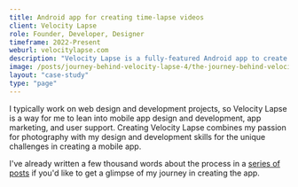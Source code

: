 ```yaml
---
title: Android app for creating time-lapse videos
client: Velocity Lapse
role: Founder, Developer, Designer
timeframe: 2022-Present
weburl: velocitylapse.com
description: "Velocity Lapse is a fully-featured Android app to create time-lapse videos using a mobile device. The app is a side/passion project I've been working on since mid-2022 to push my skills with mobile app design and development. Currently available as a public early-access beta with over 100K downloads on Google Play."
image: /posts/journey-behind-velocity-lapse-4/the-journey-behind-velocity-lapse-part-4-header.webp
layout: "case-study"
type: "page"
---
```


I typically work on web design and development projects, so Velocity Lapse is a way for me to lean into mobile app design and development, app marketing, and user support. Creating Velocity Lapse combines my passion for photography with my design and development skills for the unique challenges in creating a mobile app. 

I've already written a few thousand words about the process in a [series of posts](/posts/journey-behind-velocity-lapse-part-1/) if you'd like to get a glimpse of my journey in creating the app.